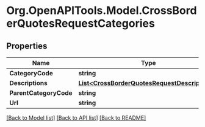 
# Org.OpenAPITools.Model.CrossBorderQuotesRequestCategories

## Properties

Name | Type | Description | Notes
------------ | ------------- | ------------- | -------------
**CategoryCode** | **string** |  | [optional] 
**Descriptions** | [**List&lt;CrossBorderQuotesRequestDescriptions&gt;**](CrossBorderQuotesRequestDescriptions.md) |  | [optional] 
**ParentCategoryCode** | **string** |  | [optional] 
**Url** | **string** |  | [optional] 

[[Back to Model list]](../README.md#documentation-for-models)
[[Back to API list]](../README.md#documentation-for-api-endpoints)
[[Back to README]](../README.md)

